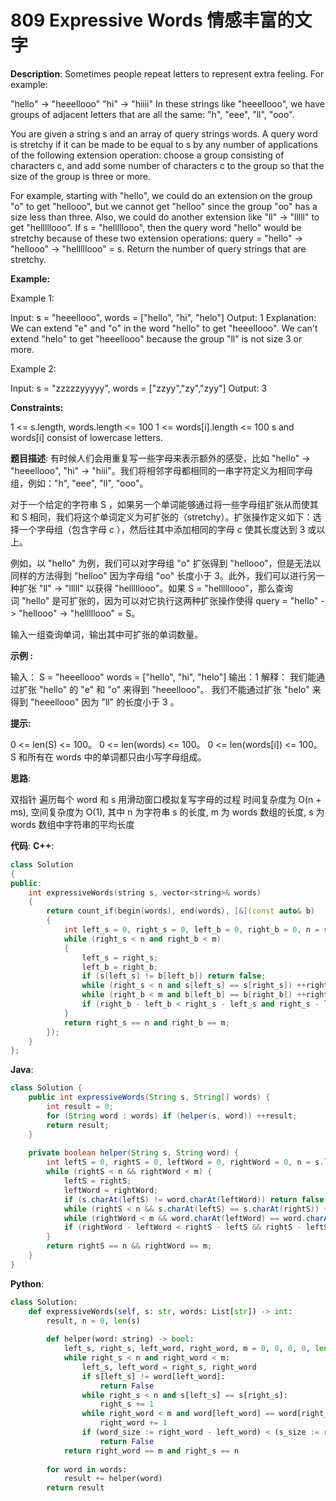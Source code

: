 # 809 Expressive Words 情感丰富的文字

__Description__:
Sometimes people repeat letters to represent extra feeling. For example:

"hello" -> "heeellooo"
"hi" -> "hiiii"
In these strings like "heeellooo", we have groups of adjacent letters that are all the same: "h", "eee", "ll", "ooo".

You are given a string s and an array of query strings words. A query word is stretchy if it can be made to be equal to s by any number of applications of the following extension operation: choose a group consisting of characters c, and add some number of characters c to the group so that the size of the group is three or more.

For example, starting with "hello", we could do an extension on the group "o" to get "hellooo", but we cannot get "helloo" since the group "oo" has a size less than three. Also, we could do another extension like "ll" -> "lllll" to get "helllllooo". If s = "helllllooo", then the query word "hello" would be stretchy because of these two extension operations: query = "hello" -> "hellooo" -> "helllllooo" = s.
Return the number of query strings that are stretchy.

__Example:__

Example 1:

Input: s = "heeellooo", words = ["hello", "hi", "helo"]
Output: 1
Explanation:
We can extend "e" and "o" in the word "hello" to get "heeellooo".
We can't extend "helo" to get "heeellooo" because the group "ll" is not size 3 or more.

Example 2:

Input: s = "zzzzzyyyyy", words = ["zzyy","zy","zyy"]
Output: 3

__Constraints:__

1 <= s.length, words.length <= 100
1 <= words[i].length <= 100
s and words[i] consist of lowercase letters.

__题目描述__:
有时候人们会用重复写一些字母来表示额外的感受，比如 "hello" -> "heeellooo", "hi" -> "hiii"。我们将相邻字母都相同的一串字符定义为相同字母组，例如："h", "eee", "ll", "ooo"。

对于一个给定的字符串 S ，如果另一个单词能够通过将一些字母组扩张从而使其和 S 相同，我们将这个单词定义为可扩张的（stretchy）。扩张操作定义如下：选择一个字母组（包含字母 c ），然后往其中添加相同的字母 c 使其长度达到 3 或以上。

例如，以 "hello" 为例，我们可以对字母组 "o" 扩张得到 "hellooo"，但是无法以同样的方法得到 "helloo" 因为字母组 "oo" 长度小于 3。此外，我们可以进行另一种扩张 "ll" -> "lllll" 以获得 "helllllooo"。如果 S = "helllllooo"，那么查询词 "hello" 是可扩张的，因为可以对它执行这两种扩张操作使得 query = "hello" -> "hellooo" -> "helllllooo" = S。

输入一组查询单词，输出其中可扩张的单词数量。

__示例 :__

输入：
S = "heeellooo"
words = ["hello", "hi", "helo"]
输出：1
解释：
我们能通过扩张 "hello" 的 "e" 和 "o" 来得到 "heeellooo"。
我们不能通过扩张 "helo" 来得到 "heeellooo" 因为 "ll" 的长度小于 3 。

__提示:__

0 <= len(S) <= 100。
0 <= len(words) <= 100。
0 <= len(words[i]) <= 100。
S 和所有在 words 中的单词都只由小写字母组成。

__思路__:

双指针
遍历每个 word 和 s
用滑动窗口模拟复写字母的过程
时间复杂度为 O(n + ms), 空间复杂度为 O(1), 其中 n 为字符串 s 的长度, m 为 words 数组的长度, s 为 words 数组中字符串的平均长度

__代码__:
__C++__:

```C++
class Solution 
{
public:
    int expressiveWords(string s, vector<string>& words) 
    {
        return count_if(begin(words), end(words), [&](const auto& b) 
        {
            int left_s = 0, right_s = 0, left_b = 0, right_b = 0, n = s.size(), m = b.size();
            while (right_s < n and right_b < m)
            {
                left_s = right_s;
                left_b = right_b;
                if (s[left_s] != b[left_b]) return false;
                while (right_s < n and s[left_s] == s[right_s]) ++right_s;
                while (right_b < m and b[left_b] == b[right_b]) ++right_b;
                if (right_b - left_b < right_s - left_s and right_s - left_s < 3 or right_s - left_s < right_b - left_b) return false;
            }
            return right_s == n and right_b == m;
        });
    }
};
```

__Java__:

```Java
class Solution {
    public int expressiveWords(String s, String[] words) {
        int result = 0;
        for (String word : words) if (helper(s, word)) ++result;
        return result;
    }
    
    private boolean helper(String s, String word) {
        int leftS = 0, rightS = 0, leftWord = 0, rightWord = 0, n = s.length(), m = word.length();
        while (rightS < n && rightWord < m) {
            leftS = rightS;
            leftWord = rightWord;
            if (s.charAt(leftS) != word.charAt(leftWord)) return false;
            while (rightS < n && s.charAt(leftS) == s.charAt(rightS)) ++rightS;
            while (rightWord < m && word.charAt(leftWord) == word.charAt(rightWord)) ++rightWord;
            if (rightWord - leftWord < rightS - leftS && rightS - leftS < 3 || rightS - leftS < rightWord - leftWord) return false;
        }
        return rightS == n && rightWord == m;
    }
}
```

__Python__:

```Python
class Solution:
    def expressiveWords(self, s: str, words: List[str]) -> int:
        result, n = 0, len(s)
        
        def helper(word: string) -> bool:
            left_s, right_s, left_word, right_word, m = 0, 0, 0, 0, len(word)
            while right_s < n and right_word < m:
                left_s, left_word = right_s, right_word
                if s[left_s] != word[left_word]:
                    return False
                while right_s < n and s[left_s] == s[right_s]:
                    right_s += 1
                while right_word < m and word[left_word] == word[right_word]:
                    right_word += 1
                if (word_size := right_word - left_word) < (s_size := right_s - left_s) and s_size < 3 or s_size < word_size:
                    return False
            return right_word == m and right_s == n
                
        for word in words:
            result += helper(word)
        return result
```
